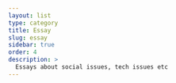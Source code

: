 ```yaml
---
layout: list
type: category
title: Essay
slug: essay
sidebar: true
order: 4
description: >
  Essays about social issues, tech issues etc
---
```

